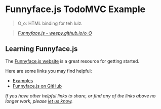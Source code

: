 # Funnyface.js TodoMVC Example

> O_o: HTML binding for teh lulz.

> _[Funnyface.js - weepy.github.io/o_O](http://weepy.github.io/o_O)_


## Learning Funnyface.js

The [Funnyface.js website](http://weepy.github.io/o_O) is a great resource for getting started.

Here are some links you may find helpful:

* [Examples](http://weepy.github.io/o_O/examples/guide/index.html)
* [Funnyface.js on GitHub](https://github.com/weepy/o_O)

_If you have other helpful links to share, or find any of the links above no longer work, please [let us know](https://github.com/tastejs/todomvc/issues)._
